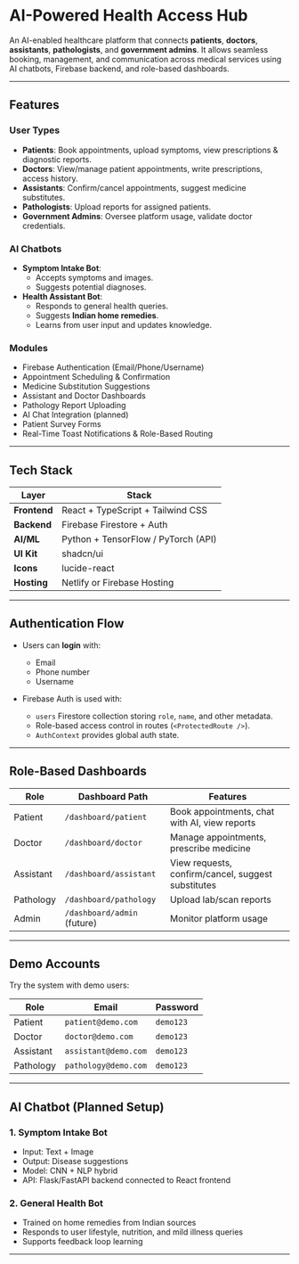 # AI-Powered Health Access Hub

An AI-enabled healthcare platform that connects **patients**, **doctors**, **assistants**, **pathologists**, and **government admins**. It allows seamless booking, management, and communication across medical services using AI chatbots, Firebase backend, and role-based dashboards.

---

## Features

### User Types
- **Patients**: Book appointments, upload symptoms, view prescriptions & diagnostic reports.
- **Doctors**: View/manage patient appointments, write prescriptions, access history.
- **Assistants**: Confirm/cancel appointments, suggest medicine substitutes.
- **Pathologists**: Upload reports for assigned patients.
- **Government Admins**: Oversee platform usage, validate doctor credentials.

### AI Chatbots
- **Symptom Intake Bot**:
  - Accepts symptoms and images.
  - Suggests potential diagnoses.
- **Health Assistant Bot**:
  - Responds to general health queries.
  - Suggests **Indian home remedies**.
  - Learns from user input and updates knowledge.

### Modules
-  Firebase Authentication (Email/Phone/Username)
-  Appointment Scheduling & Confirmation
-  Medicine Substitution Suggestions
-  Assistant and Doctor Dashboards
-  Pathology Report Uploading
-  AI Chat Integration (planned)
-  Patient Survey Forms
-  Real-Time Toast Notifications & Role-Based Routing

---

## Tech Stack

| Layer         | Stack                               |
|---------------|--------------------------------------|
| **Frontend**  | React + TypeScript + Tailwind CSS    |
| **Backend**   | Firebase Firestore + Auth            |
| **AI/ML**     | Python + TensorFlow / PyTorch (API)  |
| **UI Kit**    | shadcn/ui                            |
| **Icons**     | lucide-react                         |
| **Hosting**   | Netlify or Firebase Hosting          |

---

## Authentication Flow

- Users can **login** with:
  - Email
  - Phone number
  - Username

- Firebase Auth is used with:
  - `users` Firestore collection storing `role`, `name`, and other metadata.
  - Role-based access control in routes (`<ProtectedRoute />`).
  - `AuthContext` provides global auth state.

---

## Role-Based Dashboards

| Role       | Dashboard Path              | Features                                                |
|------------|-----------------------------|---------------------------------------------------------|
| Patient    | `/dashboard/patient`        | Book appointments, chat with AI, view reports          |
| Doctor     | `/dashboard/doctor`         | Manage appointments, prescribe medicine                |
| Assistant  | `/dashboard/assistant`      | View requests, confirm/cancel, suggest substitutes     |
| Pathology  | `/dashboard/pathology`      | Upload lab/scan reports                                |
| Admin      | `/dashboard/admin` (future) | Monitor platform usage                                 |

---

## Demo Accounts

Try the system with demo users:

| Role       | Email                      | Password  |
|------------|----------------------------|-----------|
| Patient    | `patient@demo.com`         | `demo123` |
| Doctor     | `doctor@demo.com`          | `demo123` |
| Assistant  | `assistant@demo.com`       | `demo123` |
| Pathology  | `pathology@demo.com`       | `demo123` |

---

## AI Chatbot (Planned Setup)

### 1. Symptom Intake Bot
- Input: Text + Image
- Output: Disease suggestions
- Model: CNN + NLP hybrid
- API: Flask/FastAPI backend connected to React frontend

### 2. General Health Bot
- Trained on home remedies from Indian sources
- Responds to user lifestyle, nutrition, and mild illness queries
- Supports feedback loop learning


---
